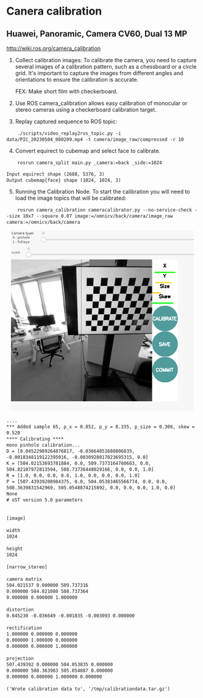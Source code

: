 # Canera calibration

## Huawei, Panoramic, Camera CV60, Dual 13 MP

 http://wiki.ros.org/camera_calibration

1. Collect calibration images: To calibrate the camera, you need to
   capture several images of a calibration pattern, such as a
   chessboard or a circle grid. It's important to capture the images
   from different angles and orientations to ensure the calibration is
   accurate.

   FEX: Make short film with checkerboard.

2. Use ROS camera_calibration allows easy calibration of monocular or
   stereo cameras using a checkerboard calibration target.

3. Replay captured sequence to ROS topic:

```shell
	./scripts/video_replay2ros_topic.py -i data/PIC_20230504_080209.mp4 -t camera/image_raw/compressed -r 10
```

4. Convert equirect to cubemap and select face to calibrate.

```shell
    rosrun camera_split main.py _camera:=back _side:=1024
```
	Input equirect shape (2688, 5376, 3)
	Output cubemap{face} shape (1024, 1024, 3)

5. Running the Calibration Node. To start the calibration you will
   need to load the image topics that will be calibrated:


```shell
	rosrun camera_calibration cameracalibrator.py --no-service-check --size 10x7 --square 0.07 image:=/omnicv/back/camera/image_raw camera:=/omnicv/back/camera

```
<p align="center">
  <img width="480" src="calibrate.png">
</p>

```
....
*** Added sample 65, p_x = 0.852, p_y = 0.335, p_size = 0.308, skew = 0.520
**** Calibrating ****
mono pinhole calibration...
D = [0.04522989264876817, -0.03664851680806835, -0.0018348119122395016, -0.0030928017023695315, 0.0]
K = [504.02153693781884, 0.0, 509.7373164760683, 0.0, 504.82107972813594, 508.73736448029166, 0.0, 0.0, 1.0]
R = [1.0, 0.0, 0.0, 0.0, 1.0, 0.0, 0.0, 0.0, 1.0]
P = [507.43939208984375, 0.0, 504.05383465566774, 0.0, 0.0, 508.3639831542969, 505.0548874215892, 0.0, 0.0, 0.0, 1.0, 0.0]
None
# oST version 5.0 parameters


[image]

width
1024

height
1024

[narrow_stereo]

camera matrix
504.021537 0.000000 509.737316
0.000000 504.821080 508.737364
0.000000 0.000000 1.000000

distortion
0.045230 -0.036649 -0.001835 -0.003093 0.000000

rectification
1.000000 0.000000 0.000000
0.000000 1.000000 0.000000
0.000000 0.000000 1.000000

projection
507.439392 0.000000 504.053835 0.000000
0.000000 508.363983 505.054887 0.000000
0.000000 0.000000 1.000000 0.000000

('Wrote calibration data to', '/tmp/calibrationdata.tar.gz')

```
